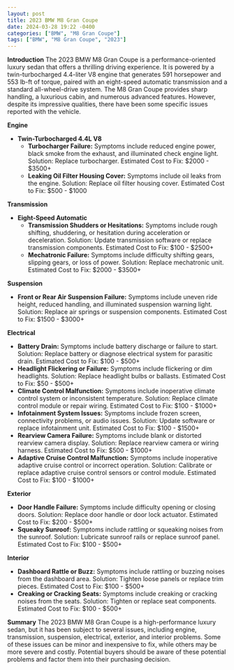 ```yaml
---
layout: post
title: 2023 BMW M8 Gran Coupe
date: 2024-03-28 19:22 -0400
categories: ["BMW", "M8 Gran Coupe"]
tags: ["BMW", "M8 Gran Coupe", "2023"]
---
```

**Introduction**
The 2023 BMW M8 Gran Coupe is a performance-oriented luxury sedan that offers a thrilling driving experience. It is powered by a twin-turbocharged 4.4-liter V8 engine that generates 591 horsepower and 553 lb-ft of torque, paired with an eight-speed automatic transmission and a standard all-wheel-drive system. The M8 Gran Coupe provides sharp handling, a luxurious cabin, and numerous advanced features. However, despite its impressive qualities, there have been some specific issues reported with the vehicle.

**Engine**
- **Twin-Turbocharged 4.4L V8**
  - **Turbocharger Failure:** Symptoms include reduced engine power, black smoke from the exhaust, and illuminated check engine light. Solution: Replace turbocharger. Estimated Cost to Fix: $2000 - $3500+
  - **Leaking Oil Filter Housing Cover:** Symptoms include oil leaks from the engine. Solution: Replace oil filter housing cover. Estimated Cost to Fix: $500 - $1000

**Transmission**
- **Eight-Speed Automatic**
  - **Transmission Shudders or Hesitations:** Symptoms include rough shifting, shuddering, or hesitation during acceleration or deceleration. Solution: Update transmission software or replace transmission components. Estimated Cost to Fix: $100 - $2500+
  - **Mechatronic Failure:** Symptoms include difficulty shifting gears, slipping gears, or loss of power. Solution: Replace mechatronic unit. Estimated Cost to Fix: $2000 - $3500+

**Suspension**
- **Front or Rear Air Suspension Failure:** Symptoms include uneven ride height, reduced handling, and illuminated suspension warning light. Solution: Replace air springs or suspension components. Estimated Cost to Fix: $1500 - $3000+

**Electrical**
- **Battery Drain:** Symptoms include battery discharge or failure to start. Solution: Replace battery or diagnose electrical system for parasitic drain. Estimated Cost to Fix: $100 - $500+
- **Headlight Flickering or Failure:** Symptoms include flickering or dim headlights. Solution: Replace headlight bulbs or ballasts. Estimated Cost to Fix: $50 - $500+
- **Climate Control Malfunction:** Symptoms include inoperative climate control system or inconsistent temperature. Solution: Replace climate control module or repair wiring. Estimated Cost to Fix: $100 - $1000+
- **Infotainment System Issues:** Symptoms include frozen screen, connectivity problems, or audio issues. Solution: Update software or replace infotainment unit. Estimated Cost to Fix: $100 - $1500+
- **Rearview Camera Failure:** Symptoms include blank or distorted rearview camera display. Solution: Replace rearview camera or wiring harness. Estimated Cost to Fix: $500 - $1000+
- **Adaptive Cruise Control Malfunction:** Symptoms include inoperative adaptive cruise control or incorrect operation. Solution: Calibrate or replace adaptive cruise control sensors or control module. Estimated Cost to Fix: $100 - $1000+

**Exterior**
- **Door Handle Failure:** Symptoms include difficulty opening or closing doors. Solution: Replace door handle or door lock actuator. Estimated Cost to Fix: $200 - $500+
- **Squeaky Sunroof:** Symptoms include rattling or squeaking noises from the sunroof. Solution: Lubricate sunroof rails or replace sunroof panel. Estimated Cost to Fix: $100 - $500+

**Interior**
- **Dashboard Rattle or Buzz:** Symptoms include rattling or buzzing noises from the dashboard area. Solution: Tighten loose panels or replace trim pieces. Estimated Cost to Fix: $100 - $500+
- **Creaking or Cracking Seats:** Symptoms include creaking or cracking noises from the seats. Solution: Tighten or replace seat components. Estimated Cost to Fix: $100 - $500+

**Summary**
The 2023 BMW M8 Gran Coupe is a high-performance luxury sedan, but it has been subject to several issues, including engine, transmission, suspension, electrical, exterior, and interior problems. Some of these issues can be minor and inexpensive to fix, while others may be more severe and costly. Potential buyers should be aware of these potential problems and factor them into their purchasing decision.
